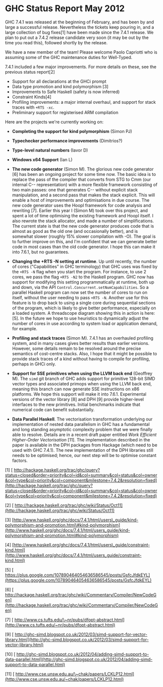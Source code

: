 # GHC Status Report May 2012



GHC 7.4.1 was released at the beginning of February, and has been by and large a successful release.  Nevertheless the tickets keep pouring in, and a large collection of bug fixes\[1\] have been made since the 7.4.1 release.  We plan to put out a 7.4.2 release candidate very soon (it may be out by the time you read this), followed shortly by the release.



We have a new member of the team! Please welcome Paolo Capriotti who is assuming some of the GHC maintenance duties for Well-Typed.



7.4.1 included a few major improvements.  For more details on these, see the previous status report\[2\]


- Support for all declarations at the GHCi prompt 
- Data type promotion and kind polymorphism \[3\]
- Improvements to Safe Haskell (safety is now inferred)
- Constraint Kinds\[4\]
- Profiling improvements: a major internal overhaul, and support for stack traces with `+RTS -xc`.
- Preliminary support for registerised ARM compilation


Here are the projects we're currently working on:


- **Completing the support for kind polymorphism** (Simon PJ)

- **Typechecker performance improvements** (Dimitrios?)

- **Type-level natural numbers** (Iavor D)

- **Windows x64 Support** (Ian L)

- **The new code generator** (Simon M).  The glorious new code generator \[6\] has been an ongoing project for some time now.  The basic idea is to replace the pass of the compiler that converts from STG to Cmm (our internal C-- representation) with a more flexible framework consisting of two main passes: one that generates C-- without explicit stack manipulation, and a second pass that makes the stack explicit.  This will enable a host of improvements and optimisations in due course.  The new code generator uses the Hoopl framework for code analysis and rewriting \[7\].  Earlier this year I (Simon M) took over this project, and spent a lot of time optimising the existing framework and Hoopl itself.  I also rewrote the stack allocator, and made a number of simplifications.  The current state is that the new code generator produces code that is almost as good as the old one (and occasionally better), and is somewhat slower (roughly 15% slower compilation with -O).  The goal is to further improve on this, and I'm confident that we can generate better code in most cases than the old code generator.  I hope this can make it into 7.6.1, but no guarantees.

- **Changing the +RTS -N setting at runtime**.  Up until recently, the number of cores ("Capabilities" in GHC terminology) that GHC uses was fixed by the `+RTS -N` flag when you start the program.  For instance, to use 2 cores, we pass the flag `+RTS -N2` to the Haskell program.  GHC now has support for modifying this setting programmatically at runtime, both up and down, via the API `Control.Concurrent.setNumCapabilities`.  So a parallel Haskell program can now set the number of cores to run on itself, without the user needing to pass `+RTS -N`.  Another use for this feature is to drop back to using a single core during sequential sections of the program, which is likely to give better performance, especially on a loaded system.  A threadscope diagram showing this in action is here: \[5\].  In the future we hope to use heuristics to dynamically adjust the number of cores in use according to system load or application demand, for example.

- **Profiling and stack traces**  (Simon M). 7.4.1 has an overhauled profiling system, and in many cases gives better results than earlier versions.  However, some details remain to be resolved around the precise semantics of cost-centre stacks.  Also, I hope that it might be possible to provide stack traces of a kind without having to compile for profiling, perhaps in GHCi only.

- **Support for SSE primitives when using the LLVM back end** (Geoffrey M). The `simd` git branch of GHC adds support for primitive 128-bit SIMD vector types and associated primops when using the LLVM back end, meaning this branch can now generate SSE instructions on x86 platforms. We hope this support will make it into 7.6.1. Experimental versions of the vector library \[8\] and DPH \[9\] provide higher-level interfaces to the new primitives. Initial benchmarks indicate that numerical code can benefit substantially.

- **Data Parallel Haskell**. The vectorisation transformation underlying our implementation of nested data parallelism in GHC has a fundamental and long standing asymptotic complexity problem that we were finally able to resolve. Details are in a recent draft paper entitled *Work Efficient Higher-Order Vectorisation* \[11\]. The implementation described in the paper is available in the DPH packages from Hackage (which need to be used with GHC 7.4.1). The new implementation of the DPH libraries still needs to be optimised; hence, our next step will be to optimise constant factors.


\[1\] [
http://hackage.haskell.org/trac/ghc/query?status=closed&order=priority&col=id&col=summary&col=status&col=owner&col=type&col=priority&col=component&milestone=7.4.2&resolution=fixed](http://hackage.haskell.org/trac/ghc/query?status=closed&order=priority&col=id&col=summary&col=status&col=owner&col=type&col=priority&col=component&milestone=7.4.2&resolution=fixed) 

\[2\] [
http://hackage.haskell.org/trac/ghc/wiki/Status/Oct11](http://hackage.haskell.org/trac/ghc/wiki/Status/Oct11)

\[3\] [http://www.haskell.org/ghc/docs/7.4.1/html/users\_guide/kind-polymorphism-and-promotion.html\#kind-polymorphism](http://www.haskell.org/ghc/docs/7.4.1/html/users_guide/kind-polymorphism-and-promotion.html#kind-polymorphism) 

\[4\] [http://www.haskell.org/ghc/docs/7.4.1/html/users\_guide/constraint-kind.html](http://www.haskell.org/ghc/docs/7.4.1/html/users_guide/constraint-kind.html) 

\[5\] [
https://plus.google.com/107890464054636586545/posts/GsfcJfdkEYL](https://plus.google.com/107890464054636586545/posts/GsfcJfdkEYL) 

\[6\] [
http://hackage.haskell.org/trac/ghc/wiki/Commentary/Compiler/NewCodeGen](http://hackage.haskell.org/trac/ghc/wiki/Commentary/Compiler/NewCodeGen) 

\[7\] [
http://www.cs.tufts.edu/\~nr/pubs/dfopt-abstract.html](http://www.cs.tufts.edu/~nr/pubs/dfopt-abstract.html) 

\[9\] [
http://ghc-simd.blogspot.co.uk/2012/03/simd-support-for-vector-library.html](http://ghc-simd.blogspot.co.uk/2012/03/simd-support-for-vector-library.html) 

\[10\] [
http://ghc-simd.blogspot.co.uk/2012/04/adding-simd-support-to-data-parallel.html](http://ghc-simd.blogspot.co.uk/2012/04/adding-simd-support-to-data-parallel.html) 

\[11\] [
http://www.cse.unsw.edu.au/\~chak/papers/LCKLP12.html](http://www.cse.unsw.edu.au/~chak/papers/LCKLP12.html) 


